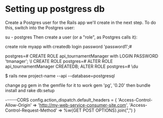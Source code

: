 # Setting up postgress db

Create a Postgres user for the Rails app we'll create in the next step. To do this, switch into the Postgres user:

su - postgres
Then create a user (or a "role", as Postgres calls it):

create role myapp with createdb login password 'password1';#

postgres=# CREATE ROLE api_tournamentManager with LOGIN PASSWORD 'tmanager';
\l
CREATE ROLE
postgres=# ALTER ROLE api_tournamentManager CREATEDB;
ALTER ROLE
postgres=# \du

$ rails new project-name --api --database=postgresql

change pg gem in the gemfile for it to work
gem 'pg', '0.20'
then bundle install
and rake db:setup


------CORS
config.action_dispatch.default_headers = {
    'Access-Control-Allow-Origin' => 'http://my-web-service-consumer-site.com',
    'Access-Control-Request-Method' => %w{GET POST OPTIONS}.join(",")
  }

